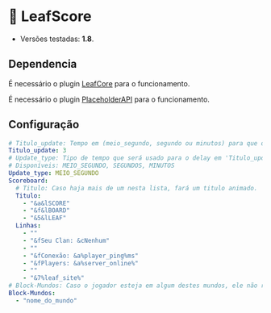 # 💜 LeafScore
* Versões testadas: **1.8**.

## Dependencia
É necessário o plugin [LeafCore](https://github.com/leafcodebr/LeafCore/releases/tag/Downloads) para o funcionamento.

É necessário o plugin [PlaceholderAPI](https://www.spigotmc.org/resources/placeholderapi.6245/) para o funcionamento.

## Configuração
```yml
# Titulo_update: Tempo em (meio_segundo, segundo ou minutos) para que o titulo atualize para o próximo da lista (ANIMAÇÃO).
Titulo_update: 3
# Update_type: Tipo de tempo que será usado para o delay em 'Titulo_update'
# Disponíveis: MEIO_SEGUNDO, SEGUNDOS, MINUTOS
Update_type: MEIO_SEGUNDO
Scoreboard:
  # Titulo: Caso haja mais de um nesta lista, fará um titulo animado.
  Titulo:
    - "&a&lSCORE"
    - "&f&lBOARD"
    - "&5&lLEAF"
  Linhas:
    - ""
    - "&fSeu Clan: &cNenhum"
    - ""
    - "&fConexão: &a%player_ping%ms"
    - "&fPlayers: &a%server_online%"
    - ""
    - "&7%leaf_site%"
# Block-Mundos: Caso o jogador esteja em algum destes mundos, ele não receberá a scoreboard.
Block-Mundos:
  - "nome_do_mundo"
```

